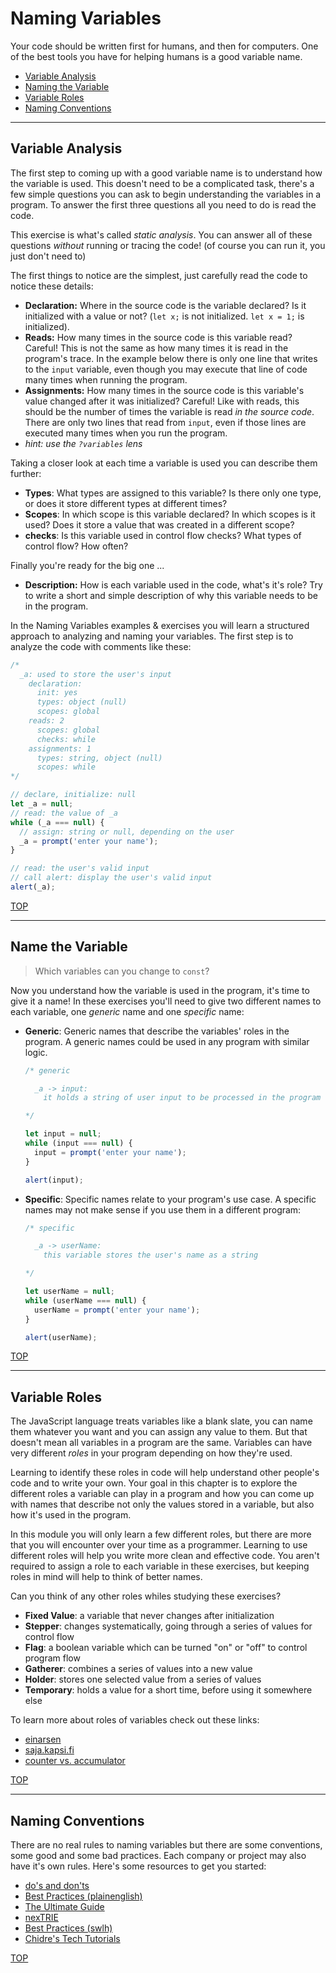 # Naming Variables

Your code should be written first for humans, and then for computers. One of the
best tools you have for helping humans is a good variable name.

- [Variable Analysis](#variable-analysis)
- [Naming the Variable](#naming-the-variable)
- [Variable Roles](#variable-roles)
- [Naming Conventions](#naming-conventions)

---

## Variable Analysis

The first step to coming up with a good variable name is to understand how the
variable is used. This doesn't need to be a complicated task, there's a few
simple questions you can ask to begin understanding the variables in a program.
To answer the first three questions all you need to do is read the code.

This exercise is what's called _static analysis_. You can answer all of these
questions _without_ running or tracing the code! (of course you can run it, you
just don't need to)

The first things to notice are the simplest, just carefully read the code to
notice these details:

- **Declaration:** Where in the source code is the variable declared? Is it
  initialized with a value or not? (`let x;` is not initialized. `let x = 1;` is
  initialized).
- **Reads:** How many times in the source code is this variable read? Careful!
  This is not the same as how many times it is read in the program's trace. In
  the example below there is only one line that writes to the `input` variable,
  even though you may execute that line of code many times when running the
  program.
- **Assignments:** How many times in the source code is this variable's value
  changed after it was initialized? Careful! Like with reads, this should be the
  number of times the variable is read _in the source code_. There are only two
  lines that read from `input`, even if those lines are executed many times when
  you run the program.
- _hint: use the `?variables` lens_

Taking a closer look at each time a variable is used you can describe them
further:

- **Types**: What types are assigned to this variable? Is there only one type,
  or does it store different types at different times?
- **Scopes**: In which scope is this variable declared? In which scopes is it
  used? Does it store a value that was created in a different scope?
- **checks**: Is this variable used in control flow checks? What types of
  control flow? How often?

Finally you're ready for the big one ...

- **Description:** How is each variable used in the code, what's it's role? Try
  to write a short and simple description of why this variable needs to be in
  the program.

In the Naming Variables examples & exercises you will learn a structured
approach to analyzing and naming your variables. The first step is to analyze
the code with comments like these:

```js
/*
  _a: used to store the user's input
    declaration:
      init: yes
      types: object (null)
      scopes: global
    reads: 2
      scopes: global
      checks: while
    assignments: 1
      types: string, object (null)
      scopes: while
*/

// declare, initialize: null
let _a = null;
// read: the value of _a
while (_a === null) {
  // assign: string or null, depending on the user
  _a = prompt('enter your name');
}

// read: the user's valid input
// call alert: display the user's valid input
alert(_a);
```

[TOP](#naming-variables)

---

## Name the Variable

> Which variables can you change to `const`?

Now you understand how the variable is used in the program, it's time to give it
a name! In these exercises you'll need to give two different names to each
variable, one _generic_ name and one _specific_ name:

- **Generic**: Generic names that describe the variables' roles in the program.
  A generic names could be used in any program with similar logic.

  ```js
  /* generic
  
    _a -> input:
      it holds a string of user input to be processed in the program
  
  */

  let input = null;
  while (input === null) {
    input = prompt('enter your name');
  }

  alert(input);
  ```

- **Specific**: Specific names relate to your program's use case. A specific
  names may not make sense if you use them in a different program:

  ```js
  /* specific
  
    _a -> userName:
      this variable stores the user's name as a string
  
  */

  let userName = null;
  while (userName === null) {
    userName = prompt('enter your name');
  }

  alert(userName);
  ```

[TOP](#naming-variables)

---

## Variable Roles

The JavaScript language treats variables like a blank slate, you can name them
whatever you want and you can assign any value to them. But that doesn't mean
all variables in a program are the same. Variables can have very different
_roles_ in your program depending on how they're used.

Learning to identify these roles in code will help understand other people's
code and to write your own. Your goal in this chapter is to explore the
different roles a variable can play in a program and how you can come up with
names that describe not only the values stored in a variable, but also how it's
used in the program.

In this module you will only learn a few different roles, but there are more
that you will encounter over your time as a programmer. Learning to use
different roles will help you write more clean and effective code. You aren't
required to assign a role to each variable in these exercises, but keeping roles
in mind will help to think of better names.

Can you think of any other roles whiles studying these exercises?

- **Fixed Value**: a variable that never changes after initialization
- **Stepper**: changes systematically, going through a series of values for
  control flow
- **Flag**: a boolean variable which can be turned "on" or "off" to control
  program flow
- **Gatherer**: combines a series of values into a new value
- **Holder**: stores one selected value from a series of values
- **Temporary**: holds a value for a short time, before using it somewhere else

To learn more about roles of variables check out these links:

- [einarsen](https://www.einarsen.no/variables-and-the-roles-they-play/)
- [saja.kapsi.fi](http://saja.kapsi.fi/var_roles/stud_vers/stud_Python3_eng.html)
- [counter vs. accumulator](https://stackoverflow.com/questions/12983063/what-is-the-difference-between-a-counter-and-an-accumulator)

[TOP](#naming-variables)

---

## Naming Conventions

There are no real rules to naming variables but there are some conventions, some
good and some bad practices. Each company or project may also have it's own
rules. Here's some resources to get you started:

- [do's and don'ts](https://www.freecodecamp.org/news/javascript-naming-conventions-dos-and-don-ts-99c0e2fdd78a/)
- [Best Practices (plainenglish)](https://javascript.plainenglish.io/javascript-naming-convention-best-practices-b2065694b7d)
- [The Ultimate Guide](https://javascript.plainenglish.io/the-ultimate-guide-to-javascript-naming-conventions-f3e371efb0d1)
- [nexTRIE](https://www.youtube.com/watch?v=O5WlRR-lEDE)
- [Best Practices (swlh)](https://medium.com/swlh/javascript-best-practices-variable-naming-conventions-ea121ca389c5)
- [Chidre's Tech Tutorials](https://www.youtube.com/watch?v=CZ9iNTLYhfw)

[TOP](#naming-variables)
